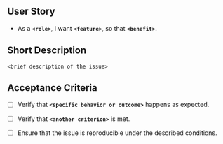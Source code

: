 ## User Story

* As a **`<role>`**, I want **`<feature>`**, so that **`<benefit>`**.

## Short Description

`<brief description of the issue>`

## Acceptance Criteria

- [ ] Verify that **`<specific behavior or outcome>`** happens as expected.
- [ ] Verify that **`<another criterion>`** is met.
- [ ] Ensure that the issue is reproducible under the described conditions.


